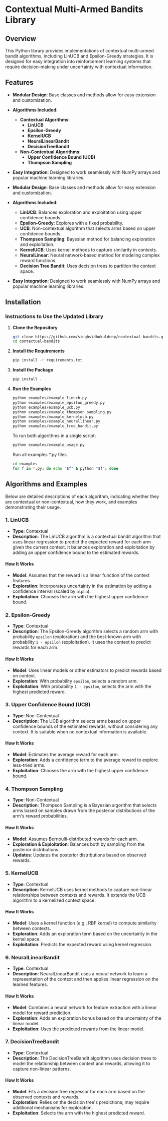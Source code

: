 # Contextual Multi-Armed Bandits Library

## Overview

This Python library provides implementations of contextual multi-armed bandit algorithms, including LinUCB and Epsilon-Greedy strategies. It is designed for easy integration into reinforcement learning systems that require decision-making under uncertainty with contextual information.

Features
--------

-   **Modular Design**: Base classes and methods allow for easy extension and customization.
-   **Algorithms Included**:
    -   **Contextual Algorithms**:
        -   **LinUCB**
        -   **Epsilon-Greedy**
        -   **KernelUCB**
        -   **NeuralLinearBandit**
        -   **DecisionTreeBandit**
    -   **Non-Contextual Algorithms**:
        -   **Upper Confidence Bound (UCB)**
        -   **Thompson Sampling**
-   **Easy Integration**: Designed to work seamlessly with NumPy arrays and popular machine learning libraries.

- **Modular Design**: Base classes and methods allow for easy extension and customization.
- **Algorithms Included**:
  - **LinUCB**: Balances exploration and exploitation using upper confidence bounds.
  - **Epsilon-Greedy**: Explores with a fixed probability.
  - **UCB**: Non-contextual algorithm that selects arms based on upper confidence bounds.
  - **Thompson Sampling**: Bayesian method for balancing exploration and exploitation.
  - **KernelUCB**: Uses kernel methods to capture similarity in contexts.
  - **NeuralLinear**: Neural network-based method for modeling complex reward functions.
  - **Decision Tree Bandit**: Uses decision trees to partition the context space.
- **Easy Integration**: Designed to work seamlessly with NumPy arrays and popular machine learning libraries.


## Installation

### Instructions to Use the Updated Library


1.  **Clone the Repository**

    ```bash
    git clone https://github.com/singhsidhukuldeep/contextual-bandits.git
    cd contextual-bandits
    ```

2.  **Install the Requirements**

    ```bash
    pip install -r requirements.txt
    ```

3.  **Install the Package**

    ```bash
    pip install .
    ```

4.  **Run the Examples**

    ```bash
    python examples/example_linucb.py
    python examples/example_epsilon_greedy.py
    python examples/example_ucb.py
    python examples/example_thompson_sampling.py
    python examples/example_kernelucb.py
    python examples/example_neurallinear.py
    python examples/example_tree_bandit.py
    ```

    To run both algorithms in a single script:

    ```bash
    python examples/example_usage.py
    ```

    Run all examples *.py files
    
    ```bash
    cd examples
    for f in *.py; do echo "$f" & python "$f"; done
    ```

Algorithms and Examples
-----------------------

Below are detailed descriptions of each algorithm, indicating whether they are contextual or non-contextual, how they work, and examples demonstrating their usage.

### 1\. LinUCB

-   **Type**: Contextual
-   **Description**: The LinUCB algorithm is a contextual bandit algorithm that uses linear regression to predict the expected reward for each arm given the current context. It balances exploration and exploitation by adding an upper confidence bound to the estimated rewards.

#### How It Works

-   **Model**: Assumes that the reward is a linear function of the context features.
-   **Exploration**: Incorporates uncertainty in the estimation by adding a confidence interval (scaled by `alpha`).
-   **Exploitation**: Chooses the arm with the highest upper confidence bound.



### 2\. Epsilon-Greedy

-   **Type**: Contextual
-   **Description**: The Epsilon-Greedy algorithm selects a random arm with probability `epsilon` (exploration) and the best-known arm with probability `1 - epsilon` (exploitation). It uses the context to predict rewards for each arm.

#### How It Works

-   **Model**: Uses linear models or other estimators to predict rewards based on context.
-   **Exploration**: With probability `epsilon`, selects a random arm.
-   **Exploitation**: With probability `1 - epsilon`, selects the arm with the highest predicted reward.



### 3\. Upper Confidence Bound (UCB)

-   **Type**: Non-Contextual
-   **Description**: The UCB algorithm selects arms based on upper confidence bounds of the estimated rewards, without considering any context. It is suitable when no contextual information is available.

#### How It Works

-   **Model**: Estimates the average reward for each arm.
-   **Exploration**: Adds a confidence term to the average reward to explore less-tried arms.
-   **Exploitation**: Chooses the arm with the highest upper confidence bound.



### 4\. Thompson Sampling

-   **Type**: Non-Contextual
-   **Description**: Thompson Sampling is a Bayesian algorithm that selects arms based on samples drawn from the posterior distributions of the arm's reward probabilities.

#### How It Works

-   **Model**: Assumes Bernoulli-distributed rewards for each arm.
-   **Exploration & Exploitation**: Balances both by sampling from the posterior distributions.
-   **Updates**: Updates the posterior distributions based on observed rewards.



### 5\. KernelUCB

-   **Type**: Contextual
-   **Description**: KernelUCB uses kernel methods to capture non-linear relationships between contexts and rewards. It extends the UCB algorithm to a kernelized context space.

#### How It Works

-   **Model**: Uses a kernel function (e.g., RBF kernel) to compute similarity between contexts.
-   **Exploration**: Adds an exploration term based on the uncertainty in the kernel space.
-   **Exploitation**: Predicts the expected reward using kernel regression.



### 6\. NeuralLinearBandit

-   **Type**: Contextual
-   **Description**: NeuralLinearBandit uses a neural network to learn a representation of the context and then applies linear regression on the learned features.

#### How It Works

-   **Model**: Combines a neural network for feature extraction with a linear model for reward prediction.
-   **Exploration**: Adds an exploration bonus based on the uncertainty of the linear model.
-   **Exploitation**: Uses the predicted rewards from the linear model.


### 7\. DecisionTreeBandit

-   **Type**: Contextual
-   **Description**: The DecisionTreeBandit algorithm uses decision trees to model the relationship between context and rewards, allowing it to capture non-linear patterns.

#### How It Works

-   **Model**: Fits a decision tree regressor for each arm based on the observed contexts and rewards.
-   **Exploration**: Relies on the decision tree's predictions; may require additional mechanisms for exploration.
-   **Exploitation**: Selects the arm with the highest predicted reward.